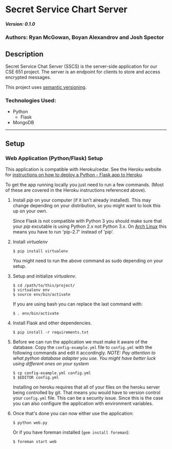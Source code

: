 # Secret Service Chart Server
##### Version: 0.1.0
### Authors: Ryan McGowan, Boyan Alexandrov and Josh Spector

## Description

Secret Service Chat Server (SSCS) is the server-side application for our CSE 651
project.  The server is an endpoint for clients to store and access encrypted
messages.

This project uses [semantic versioning](http://http://semver.org/).

### Technologies Used:

* Python
    * Flask
* MongoDB

--------
## Setup

### Web Application (Python/Flask) Setup

This application is compatible with Heroku/cedar. See the Heroku website for
[instructions on how to deploy a Python - Flask app to
Heroku](http://devcenter.heroku.com/articles/python).

To get the app running locally you just need to run a few commands. (Most of
these are covered in the Heroku instructions referenced above).

1.  Install *pip* on your computer (if it isn't already installed). This may change
    depending on your distribution, so you might want to look this up on your
    own.

    Since Flask is not compatible with Python 3 you should make sure that your
    *pip* excutable is using Python 2.x not Python 3.x. On [Arch
    Linux](http://www.archlinux.org) this means you have to run 'pip-2.7' instead
    of 'pip'.

2.  Install *virtualenv*

        $ pip install virtualenv

    You might need to run the above command as sudo depending on your setup.

3.  Setup and initialize *virtualenv*.

        $ cd /path/to/this/project/
        $ virtualenv env
        $ source env/bin/activate

    If you are using bash you can replace the last command with: 

        $ . env/bin/activate

4.  Install Flask and other dependencies.

        $ pip install -r requirements.txt

5.  Before we can run the application we must make it aware of the database.
    Copy the `config-example.yml` file to `config.yml` with the following
    commands and edit it accordingly. *NOTE: Pay attention to what python
    database adapter you use. You might have better luck using different ones on
    your system*

        $ cp config-example.yml config.yml
        $ $EDITOR config.yml

    Installing on heroku requires that all of your files on the heroku server
    being controlled by git. That means you would have to version control your
    `config.yml` file. This can be a security issue.  Since this is the case you
    can also configure the application with environment variables.

6.  Once that's done you can now either use the application:

        $ python web.py
 
    Or if you have foreman installed (`gem install foreman`):

        $ foreman start web
